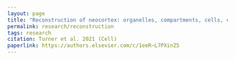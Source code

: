 ```yaml
---
layout: page
title: "Reconstruction of neocortex: organelles, compartments, cells, circuits, and activity"
permalink: research/reconstruction
tags: research
citation: Turner et al. 2021 (Cell)
paperlink: https://authors.elsevier.com/c/1eeR~L7PXinZ5
---
```

